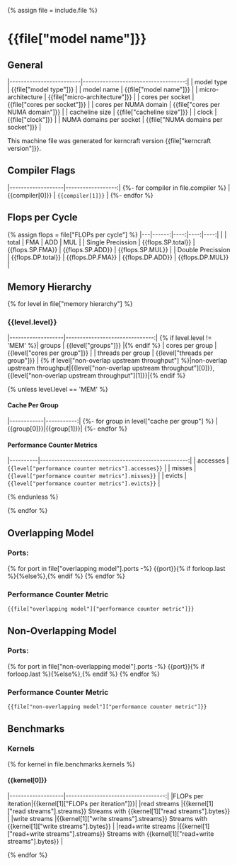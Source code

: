 
{% assign file = include.file %}

<div markdown="1" class="section-block-full">
<div markdown="1" class="section-block-half">

# {{file["model name"]}}

## General

|-------------------------|------------------------------------:|
| model type              | {{file["model type"]}}              |
| model name              | {{file["model name"]}}              |
| micro-architecture      | {{file["micro-architecture"]}}      |
| cores per socket        | {{file["cores per socket"]}}        |
| cores per NUMA domain   | {{file["cores per NUMA domain"]}}   |
| cacheline size          | {{file["cacheline size"]}}          |
| clock                   | {{file["clock"]}}                   |
| NUMA domains per socket | {{file["NUMA domains per socket"]}} |

This machine file was generated for kerncraft version {{file["kerncraft version"]}}.

## Compiler Flags

|-------------------|------------------:|
{%- for compiler in file.compiler %}
| {{compiler[0]}}   | `{{compiler[1]}}` |
{%- endfor %}

## Flops per Cycle

{% assign flops = file["FLOPs per cycle"] %}
|---|------:|----:|----:|----:|
|   | total | FMA | ADD | MUL |
| Single Precission | {{flops.SP.total}} | {{flops.SP.FMA}} | {{flops.SP.ADD}} | {{flops.SP.MUL}} |
| Double Precission | {{flops.DP.total}} | {{flops.DP.FMA}} | {{flops.DP.ADD}} | {{flops.DP.MUL}} |

## Memory Hierarchy
{% for level in file["memory hierarchy"] %}
### {{level.level}}

|-------------------|-------------------------------:|
{% if level.level != 'MEM' %}| groups            | {{level["groups"]}}            |{% endif %}
| cores per group   | {{level["cores per group"]}}   |
| threads per group | {{level["threads per group"]}} |
{% if level["non-overlap upstream throughput"] %}|non-overlap upstream throughput|{{level["non-overlap upstream throughput"][0]}}, {{level["non-overlap upstream throughput"][1]}}|{% endif %}

{% unless level.level == 'MEM' %}

#### Cache Per Group

|------------|-----------:|
{%- for group in level["cache per group"] %}
|{{group[0]}}|{{group[1]}}|
{%- endfor %}

#### Performance Counter Metrics

|----------|----------------------------------------------------:|
| accesses | `{{level["performance counter metrics"].accesses}}` |
| misses   | `{{level["performance counter metrics"].misses}}`   |
| evicts   | `{{level["performance counter metrics"].evicts}}`   |

{% endunless %}

{% endfor %}

## Overlapping Model

### Ports:
{% for port in file["overlapping model"].ports -%}
{{port}}{% if forloop.last %}{%else%},{% endif %}
{% endfor %}

### Performance Counter Metric
```
{{file["overlapping model"]["performance counter metric"]}}
```

## Non-Overlapping Model

### Ports:
{% for port in file["non-overlapping model"].ports -%}
{{port}}{% if forloop.last %}{%else%},{% endif %}
{% endfor %}

### Performance Counter Metric
```
{{file["non-overlapping model"]["performance counter metric"]}}
```

## Benchmarks

### Kernels
{% for kernel in file.benchmarks.kernels %}
#### {{kernel[0]}}

|-------------------|-----------------------------------:|
|FLOPs per iteration|{{kernel[1]["FLOPs per iteration"]}}|
|read streams       |{{kernel[1]["read streams"].streams}} Streams with {{kernel[1]["read streams"].bytes}}       |
|write streams      |{{kernel[1]["write streams"].streams}} Streams with {{kernel[1]["write streams"].bytes}}      |
|read+write streams |{{kernel[1]["read+write streams"].streams}} Streams with {{kernel[1]["read+write streams"].bytes}} |

{% endfor %}

</div>
</div>


